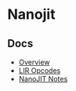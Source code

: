 # Nanojit

## Docs

* [Overview](./overview.md)
* [LIR Opcodes](./nanjit-opcodes.md)
* [NanoJIT Notes](./details.md)
